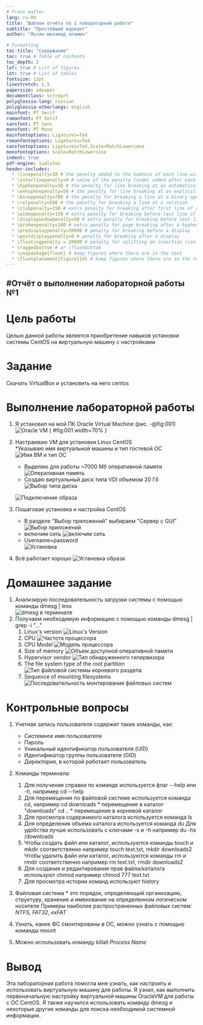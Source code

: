 ```yaml
---
# Front matter
lang: ru-RU
title: "Шаблон отчёта по 1 лабораторной работе"
subtitle: "Простейший вариант"
author: "Яссин мохамад аламин"

# Formatting
toc-title: "Содержание"
toc: true # Table of contents
toc_depth: 2
lof: true # List of figures
lot: true # List of tables
fontsize: 12pt
linestretch: 1.5
papersize: a4paper
documentclass: scrreprt
polyglossia-lang: russian
polyglossia-otherlangs: english
mainfont: PT Serif
romanfont: PT Serif
sansfont: PT Sans
monofont: PT Mono
mainfontoptions: Ligatures=TeX
romanfontoptions: Ligatures=TeX
sansfontoptions: Ligatures=TeX,Scale=MatchLowercase
monofontoptions: Scale=MatchLowercase
indent: true
pdf-engine: lualatex
header-includes:
  * \linepenalty=10 # the penalty added to the badness of each line within a paragraph (no associated penalty node) Increasing the value makes tex try to have fewer lines in the paragraph.
  * \interlinepenalty=0 # value of the penalty (node) added after each line of a paragraph.
  * \hyphenpenalty=50 # the penalty for line breaking at an automatically inserted hyphen
  * \exhyphenpenalty=50 # the penalty for line breaking at an explicit hyphen
  * \binoppenalty=700 # the penalty for breaking a line at a binary operator
  * \relpenalty=500 # the penalty for breaking a line at a relation
  * \clubpenalty=150 # extra penalty for breaking after first line of a paragraph
  * \widowpenalty=150 # extra penalty for breaking before last line of a paragraph
  * \displaywidowpenalty=50 # extra penalty for breaking before last line before a display math
  * \brokenpenalty=100 # extra penalty for page breaking after a hyphenated line
  * \predisplaypenalty=10000 # penalty for breaking before a display
  * \postdisplaypenalty=0 # penalty for breaking after a display
  * \floatingpenalty = 20000 # penalty for splitting an insertion (can only be split footnote in standard LaTeX)
  * \raggedbottom # or \flushbottom
  * \usepackage{float} # keep figures where there are in the text
  * \floatplacement{figure}{H} # keep figures where there are in the text
---
```


#Отчёт о выполнении лабораторной работы №1 
---

# Цель работы

Целью данной работы является приобретение навыков установки системы CentOS на виртуальную машину с настройками

# Задание

Скачать VirtualBox и установить на него centos


# Выполнение лабораторной работы

1. Я установил на мой ПК Oracle Virtual Machine (рис. -@fig:001) 
![Oracle VM](img/1.1.jpg) { #fig:001 width=70% }
2. Настраиваю VM для установки Linux CentOS  
	*Указываю имя виртуальной машины и тип гостевой ОС  
	![Имя ВМ и тип ОС](img/1.2.jpg)
	* Выделяю для работы ~7000 Мб оперативной памяти  
	![Оперативная память](img/1.3.jpg)
	* Создаю виртуальный диск типа VDI объемом 20 Гб  
	![Выбор типа диска](img/1.4.jpg)
	
	![Подключение образа](img/1.5.jpg)
3. Пошаговая установка и настройка CentOS  
	* В разделе "Выбор приложений" выбираем "Сервер с GUI"  
	![Выбор приложений](img/1.6.jpg)
	* включим сить
	![включим сить](img/1.7.jpg)
	* Username+password  
	![Установка](img/1.8.jpg)
4. Всё работает хорошо
![Установка образа](img/1.9.jpg)

# Домашнее задание

1. Анализирую последовательность загрузки системы с помощью команды dmesg | less  
![dmesg в терминале](image/hw1.png)
2. Получаем необходимую информацию с помощью команды dmesg | grep -i "..."  
    1. Linux's version 
    ![Linux's Version](img/2.jpg)
    1. CPU 
    ![Частота процессора](img/3.jpg)
    1. CPU Model
    ![Модель процессора](img/4.jpg)
    1. Size of memory 
    ![Объем доступной оперативной памяти](img/5.jpg)
    1. Hypervisor vendor
    ![Тип обнаруженного гипервизора](img/6.jpg)
    1. The file system type of the root partition 
    ![Тип файловой системы корневого раздела](img/7.jpg)
    1. Sequence of mounting filesystems
    ![Последовательность монтирования файловых систем](img/8.jpg)



# Контрольные вопросы

1. Учетная запись пользователя содержит такие команды, как:
	* Системное имя пользователя
	* Пароль
	* Уникальный идентификатор пользователя (UID)
	* Идентификатор группы пользователя (GID)
	* Директория, в которой работает пользователь

2. Команды терминала:
	1. Для получения справки по команде используется флаг --help или -h, 
	например cd --help
	2. Для перемещения по файловой системе используется команда cd,
	например 
	cd downloads * перемещение в каталог "downloads" 
	cd .. * перемещение в корневой каталог
	3. Для просмотра содержимого каталога используется команда ls
	4. Для определения объема каталога используется команда du
	Для удобства лучше использовать с ключами -s и -h
	например du -hs /downloads
	5. Чтобы создать файл или каталог, используются команды touch и mkdir соответственно
	например touch text.txt, mkdir downloads2
	Чтобы удалить файл или каталог, используются команды rm и rmdir соответственно
	например rm text.txt, rmdir downloads2
	6. Для создания и редактирования прав файла/каталога используют chmod
	например chmod 777 text.txt
	7. Для просмотра истории команд используют  history
3. Файловая система * это порядок, определяющий организацию, структуру, хранение и именование на определенном логическом носителе
Примеры наиболее распространенных файловых систем: *NTFS*, *FAT32*, *exFAT*
4. Узнать, какие ФС смонтированы в ОС, можно узнать с помощью команды mount
5. Можно использовать команду killall *Process Name*


# Вывод
Эта лабораторная работа помогла мне узнать, как настроить и использовать виртуальную машину для работы.
Я узнал, как выполнить первоначальную настройку виртуальной машины OracleVM для работы с ОС CentOS.
Я также научился использовать команду dmesg и некоторые другие команды для поиска необходимой системной информации.











